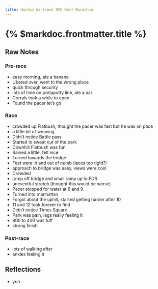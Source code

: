 ```yaml
---
title: United Airlines NYC Half Marathon
---
```


# {% $markdoc.frontmatter.title %}

## Raw Notes

### Pre-race
- easy morning, ate a banana
- Ubered over, went to the wrong place
- quick through security 
- lots of time on portapotty line, ate a bar
- Corrals took a while to open
- Found the pacer let’s go

### Race
- crowded up Flatbush, thought the pacer was fast but he was on pace
- a little bit of weaving
- Didn’t notice Battle pass
- Started to sweat out of the park
- Downhill Flatbush was fun
- Rained a little, felt nice
- Turned towards the bridge
- Feet were in and out of numb (laces too tight?)
- approach to bridge was easy, views were cool
- Crowded
- ramp off bridge and small ramp up to FDR
- uneventful stretch (thought this would be worse)
- Pacer stopped for water at 6 and 9
- Turned into manhattan
- Forgot about the uphill, started getting harder after 10
- 11 and 12 took forever to find
- Didn’t notice Times Square
- Park was pain, legs really feeling it
- 800 to 400 was tuff
- strong finish 

### Post-race
- lots of walking after
- ankles feeling it

## Reflections
- yuh